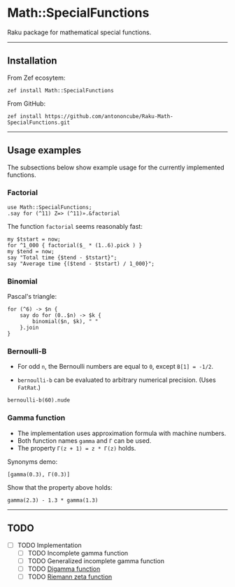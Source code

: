 # Math::SpecialFunctions

Raku package for mathematical special functions.

------

## Installation

From Zef ecosytem:

```
zef install Math::SpecialFunctions
```

From GitHub:

```
zef install https://github.com/antononcube/Raku-Math-SpecialFunctions.git
```

------

## Usage examples

The subsections below show example usage for the currently implemented functions.

### Factorial

```perl6
use Math::SpecialFunctions;
.say for (^11) Z=> (^11)».&factorial
```

The function `factorial` seems reasonably fast:

```perl6
my $tstart = now;
for ^1_000 { factorial($_ * (1..6).pick ) }
my $tend = now;
say "Total time {$tend - $tstart}";
say "Average time {($tend - $tstart) / 1_000}";
```

### Binomial

Pascal's triangle:

```perl6
for (^6) -> $n {
    say do for (0..$n) -> $k {
        binomial($n, $k), " "
    }.join
}
```

### Bernoulli-B 

- For odd `n`, the Bernoulli numbers are equal to `0`, except `B[1] = -1/2`.

- `bernoulli-b` can be evaluated to arbitrary numerical precision. (Uses `FatRat`.)

```perl6
bernoulli-b(60).nude
```

### Gamma function

- The implementation uses approximation formula with machine numbers.
- Both function names `gamma` and  `Γ` can be used.
- The property `Γ(z + 1) = z * Γ(z)` holds.

Synonyms demo:

```perl6
[gamma(0.3), Γ(0.3)]
```

Show that the property above holds:

```perl6
gamma(2.3) - 1.3 * gamma(1.3)
```

-------

## TODO

- [ ] TODO Implementation
  - [ ] TODO Incomplete gamma function
  - [ ] TODO Generalized incomplete gamma function
  - [ ] TODO [Digamma function](https://en.wikipedia.org/wiki/Digamma_function)
  - [ ] TODO [Riemann zeta function](https://en.wikipedia.org/wiki/Riemann_zeta_function)